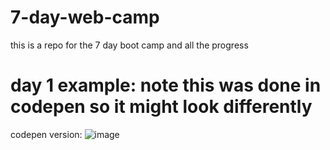 # 7-day-web-camp
this is a repo for the 7 day boot camp and all the progress

# day 1 example: note this was done in codepen so it might look differently
codepen version: 
![image](https://user-images.githubusercontent.com/92415264/172485878-1dce176c-ccbc-4397-9619-530c8076abfa.png)
